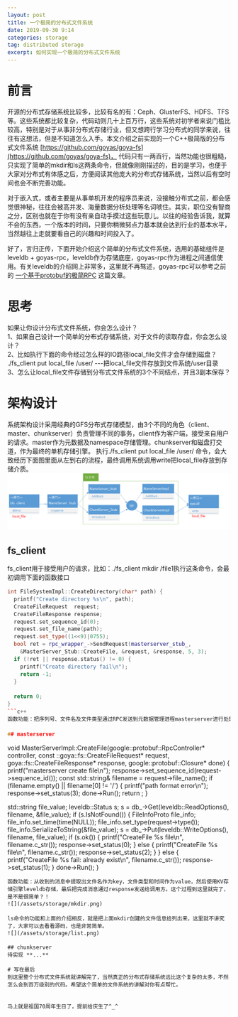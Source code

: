 ```yaml
---
layout: post
title: 一个极简的分布式文件系统
date: 2019-09-30 9:14
categories: storage
tag: distributed storage
excerpt: 如何实现一个极简的分布式文件系统
---
```

# 前言  
开源的分布式存储系统比较多，比较有名的有：Ceph、GlusterFS、HDFS、TFS等。这些系统都比较复杂，代码动则几十上百万行，这些系统对初学者来说门槛比较高，特别是对于从事非分布式存储行业，但又想跨行学习分布式的同学来说，往往有这想法，但是不知道怎么入手。本文介绍之前实现的一个C++极简版的分布式文件系统 [https://github.com/goyas/goya-fs](https://github.com/goyas/goya-fs)， 代码只有一两百行，当然功能也很粗糙，只实现了简单的mkdir和ls这两条命令，但就像刚刚描述的，目的是学习，也便于大家对分布式有体感之后，方便阅读其他庞大的分布式存储系统，当然以后有空时间也会不断完善功能。  

对于嵌入式，或者主要是从事单机开发的程序员来说，没接触分布式之前，都会感觉很神秘，往往会被高并发、海量数据分析处理等名词唬住。其实，职位没有智商之分，区别也就在于你有没有亲自动手摸过这些玩意儿。以往的经验告诉我，就算不会的东西，一个版本的时间，只要你稍微努点力基本就会达到行业的基本水平，当然越往上走就要看自己的兴趣和时间投入了。  

好了，言归正传，下面开始介绍这个简单的分布式文件系统，选用的基础组件是leveldb + goyas-rpc，leveldb作为存储底座，goyas-rpc作为进程之间通信使用。有关leveldb的介绍网上非常多，这里就不再骜述，goyas-rpc可以参考之前的 [一个基于protobuf的极简RPC](https://goyas.github.io/grpc/) 这篇文章。

# 思考  
如果让你设计分布式文件系统，你会怎么设计？  
1、如果自己设计一个简单的分布式存储系统，对于文件的读取存盘，你会怎么设计？  
2、比如执行下面的命令经过怎么样的IO路径local_file文件才会存储到磁盘？
./fs_client put local_file /user/  ---把local_file文件存放到文件系统/user目录  
3、怎么让local_file文件存储到分布式文件系统的3个不同结点，并且3副本保存？  

# 架构设计
系统架构设计采用经典的GFS分布式存储模型，由3个不同的角色（client、master、chunkserver）负责管理不同的事务，client作为客户端，接受来自用户的请求。master作为元数据及namespace存储管理。chunkserver和磁盘打交道，作为最终的单机存储引擎。
执行./fs_client put local_file /user/ 命令，会大致经历下面图里面从左到右的流程，最终调用系统调用write把local_file存放到存储介质。
![](/assets/storage/gfs.png)

## fs_client
fs_client用于接受用户的请求，比如：./fs_client mkdir /file1执行这条命令，会最初调用下面的函数接口  
```c++
int FileSystemImpl::CreateDirectory(char* path) {
  printf("Create directory %s\n", path);
  CreateFileRequest  request;
  CreateFileResponse response;
  request.set_sequence_id(0);
  request.set_file_name(path);
  request.set_type((1<<9)|0755);
  bool ret = rpc_wrapper_->SendRequest(masterserver_stub_, 
    &MasterServer_Stub::CreateFile, &request, &response, 5, 3);
  if (!ret || response.status() != 0) {
    printf("Create directory fail\n");
    return -1;
  }
  
  return 0;
}
```c++
函数功能：把序列号、文件名及文件类型通过RPC发送到元数据管理进程masterserver进行处理。其实这里比我们经常单机环境写的fopen、fwrite也就仅仅多了个RPC，需要通过它把不用节点的信息发送到其他节点，呵呵，这就是分布式！再来看看masterserver进程收到这个request消息后干了些啥？

## masterserver
```
void MasterServerImpl::CreateFile(google::protobuf::RpcController* controller,
  const ::goya::fs::CreateFileRequest* request,
  goya::fs::CreateFileResponse* response,
  google::protobuf::Closure* done) {
  printf("masterserver create file\n");
  response->set_sequence_id(request->sequence_id());
  const std::string& filename = request->file_name();
  if (filename.empty() || filename[0] != '/') {
    printf("path format error\n");
    response->set_status(3);
    done->Run();
    return ; 
  }

  std::string file_value;
  leveldb::Status s;
  s = db_->Get(leveldb::ReadOptions(), filename, &file_value);
  if (s.IsNotFound()) {
    FileInfoProto file_info;
    file_info.set_time(time(NULL));
    file_info.set_type(request->type());
    file_info.SerializeToString(&file_value);
    s = db_->Put(leveldb::WriteOptions(), filename, file_value);
    if (s.ok()) {
      printf("CreateFile %s file\n", filename.c_str());
      response->set_status(0);
    } else {
      printf("CreateFile %s file\n", filename.c_str());
      response->set_status(2);
    }
  } else {
    printf("CreateFile %s fail: already exist\n", filename.c_str());
    response->set_status(1);
  }
  done->Run();
}
```
函数功能：从收到的消息中提取出文件名作为key，文件类型和时间作为value，然后使用KV存储引擎leveldb存储，最后把完成消息通过response发送给调用方。这个过程到这里就完了，是不是很简单？！
![](/assets/storage/mkdir.png)

ls命令的功能和上面的介绍相反，就是把上面mkdir创建的文件信息给列出来，这里就不讲究了，大家可以去看看源码，也是非常简单。
![](/assets/storage/list.png)  

## chunkserver  
待实现 **...**

# 写在最后  
到这里整个分布式文件系统就讲解完了，当然真正的分布式存储系统远比这个复杂的太多，不然怎么会到百万级别的代码。希望这个简单的文件系统的讲解对你有点帮忙。  


马上就是祖国70周年生日了，提前给庆生了^_^

